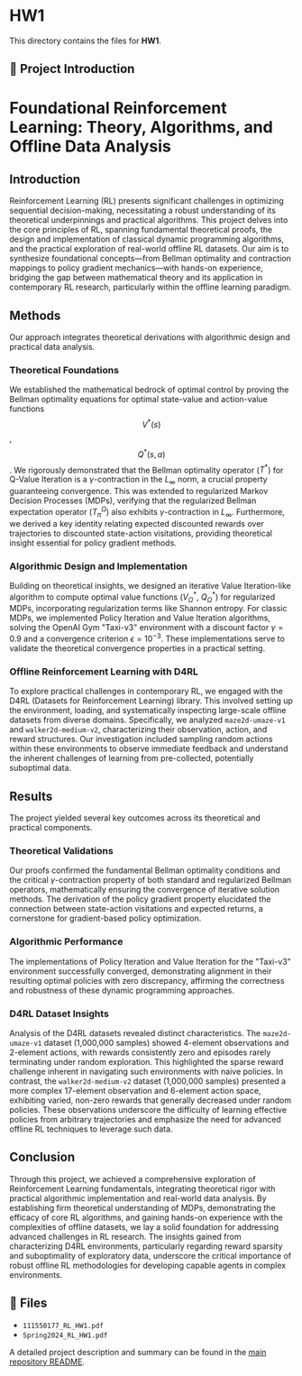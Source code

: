 # HW1

This directory contains the files for **HW1**.

## 📄 Project Introduction

# Foundational Reinforcement Learning: Theory, Algorithms, and Offline Data Analysis

## Introduction
Reinforcement Learning (RL) presents significant challenges in optimizing sequential decision-making, necessitating a robust understanding of its theoretical underpinnings and practical algorithms. This project delves into the core principles of RL, spanning fundamental theoretical proofs, the design and implementation of classical dynamic programming algorithms, and the practical exploration of real-world offline RL datasets. Our aim is to synthesize foundational concepts—from Bellman optimality and contraction mappings to policy gradient mechanics—with hands-on experience, bridging the gap between mathematical theory and its application in contemporary RL research, particularly within the offline learning paradigm.

## Methods
Our approach integrates theoretical derivations with algorithmic design and practical data analysis.

### Theoretical Foundations
We established the mathematical bedrock of optimal control by proving the Bellman optimality equations for optimal state-value and action-value functions $$V^*(s)$$, $$Q^*(s,a)$$. We rigorously demonstrated that the Bellman optimality operator ($T^*$) for Q-Value Iteration is a $\gamma$-contraction in the $L_\infty$ norm, a crucial property guaranteeing convergence. This was extended to regularized Markov Decision Processes (MDPs), verifying that the regularized Bellman expectation operator ($T_\pi^\Omega$) also exhibits $\gamma$-contraction in $L_\infty$. Furthermore, we derived a key identity relating expected discounted rewards over trajectories to discounted state-action visitations, providing theoretical insight essential for policy gradient methods.

### Algorithmic Design and Implementation
Building on theoretical insights, we designed an iterative Value Iteration-like algorithm to compute optimal value functions ($V_\Omega^*$, $Q_\Omega^*$) for regularized MDPs, incorporating regularization terms like Shannon entropy. For classic MDPs, we implemented Policy Iteration and Value Iteration algorithms, solving the OpenAI Gym "Taxi-v3" environment with a discount factor $\gamma=0.9$ and a convergence criterion $\epsilon=10^{-3}$. These implementations serve to validate the theoretical convergence properties in a practical setting.

### Offline Reinforcement Learning with D4RL
To explore practical challenges in contemporary RL, we engaged with the D4RL (Datasets for Reinforcement Learning) library. This involved setting up the environment, loading, and systematically inspecting large-scale offline datasets from diverse domains. Specifically, we analyzed `maze2d-umaze-v1` and `walker2d-medium-v2`, characterizing their observation, action, and reward structures. Our investigation included sampling random actions within these environments to observe immediate feedback and understand the inherent challenges of learning from pre-collected, potentially suboptimal data.

## Results
The project yielded several key outcomes across its theoretical and practical components.

### Theoretical Validations
Our proofs confirmed the fundamental Bellman optimality conditions and the critical $\gamma$-contraction property of both standard and regularized Bellman operators, mathematically ensuring the convergence of iterative solution methods. The derivation of the policy gradient property elucidated the connection between state-action visitations and expected returns, a cornerstone for gradient-based policy optimization.

### Algorithmic Performance
The implementations of Policy Iteration and Value Iteration for the "Taxi-v3" environment successfully converged, demonstrating alignment in their resulting optimal policies with zero discrepancy, affirming the correctness and robustness of these dynamic programming approaches.

### D4RL Dataset Insights
Analysis of the D4RL datasets revealed distinct characteristics. The `maze2d-umaze-v1` dataset (1,000,000 samples) showed 4-element observations and 2-element actions, with rewards consistently zero and episodes rarely terminating under random exploration. This highlighted the sparse reward challenge inherent in navigating such environments with naive policies. In contrast, the `walker2d-medium-v2` dataset (1,000,000 samples) presented a more complex 17-element observation and 6-element action space, exhibiting varied, non-zero rewards that generally decreased under random policies. These observations underscore the difficulty of learning effective policies from arbitrary trajectories and emphasize the need for advanced offline RL techniques to leverage such data.

## Conclusion
Through this project, we achieved a comprehensive exploration of Reinforcement Learning fundamentals, integrating theoretical rigor with practical algorithmic implementation and real-world data analysis. By establishing firm theoretical understanding of MDPs, demonstrating the efficacy of core RL algorithms, and gaining hands-on experience with the complexities of offline datasets, we lay a solid foundation for addressing advanced challenges in RL research. The insights gained from characterizing D4RL environments, particularly regarding reward sparsity and suboptimality of exploratory data, underscore the critical importance of robust offline RL methodologies for developing capable agents in complex environments.

## 📂 Files

- `111550177_RL_HW1.pdf`
- `Spring2024_RL_HW1.pdf`

A detailed project description and summary can be found in the [main repository README](../README.md).

